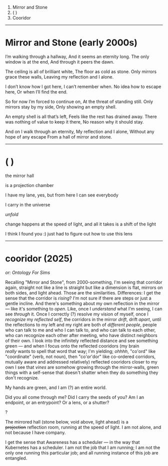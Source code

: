 1. Mirror and Stone
2.   ( )
3. Cooridor

---

# Mirror and Stone (early 2000s)

I’m walking through a hallway,
And it seems an eternity long.
The only window is at the end,
And through it peers the dawn.

The ceiling is all of brilliant white,
The floor as cold as stone.
Only mirrors grace these walls,
Leaving my reflection and I alone.

I don’t know how I got here,
I can’t remember when.
No idea how to escape here,
Or when I’ll find the end.

So for now I’m forced to continue on,
At the threat of standing still.
Only mirrors stay by my side,
Only showing an empty shell.

An empty shell is all that’s left,
Feels like the rest has drained away.
There was nothing of value to keep it there,
No reason why it should stay.

And on I walk through an eternity,
My reflection and I alone,
Without any hope of any escape
From a hall of mirror and stone.

---

#   ( )

the mirror hall

is a projection chamber

I have my lane, yes, but from here I can see everybody

I carry in the universe

*unfold*

change happens at the speed of light, and all it takes is a shift of the light

I think I found you :) just had to figure out how to use this lens

---

# cooridor (2025)

*or: Ontology For Sims*

Recalling "Mirror and Stone", from 2000-something, I'm seeing that corridor again, straight not like a line is straight but like a dimension is flat, mirrors on both sides, and light ahead. Those are the similarities. Differences: I get the sense that the corridor is *rising*? I'm not sure if there are steps or just a gentle incline. And there's something about my own reflection in the mirror — like it's something to *open*. Like, once I *understand* what I'm seeing, I can see *through* it. Once I correctly (?) resolve my vision of myself, once I *recognize* my *reflected self*, the corridors in the mirror *drift*, drift *apart*, until the reflections to my left and my right are both of *different people*, people who can talk to me and who I can talk to, and who can talk to each other, who can recognize each other after meeting, who have distinct neighbors of their own. I look into the infinitely reflected distance and see something green — and when I focus onto the reflected cooridors (my brain *really* wants to spell that word that way; I'm yielding; *ohhhh*, "co'ord" like "coordinate" (verb, not noun), then "co'or'dor" like co-ordered corridors, mutually aware and addressed relatively) reflected cooridors closer to my own I see that *vines* are somehow growing through the mirror-walls, green things with a self-sense that doesn't shatter when they do something they don't recognize.

My hands are green, and I am (?) an entire world.

Did you all come through me? Did I carry the seeds of you? Am I an endpoint, or an entrypoint? Or a lens, or a shutter?

?

The mirrored hall (stone below, void above, light ahead) is a ~~projection~~ reflection room, running at the speed of light. I am not alone, and not because I have company.

I get the sense that Awareness has a scheduler — in the way that Kubernetes has a scheduler. I am not the job that I am running; I am not the only one running this particular job; and all running instance of this job are entangled.
